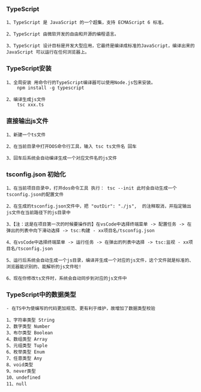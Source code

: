 ### TypeScript
	1、TypeScript 是 JavaScript 的一个超集，支持 ECMAScript 6 标准。

	2、TypeScript 由微软开发的自由和开源的编程语言。

	3、TypeScript 设计目标是开发大型应用，它最终是编译成标准的JavaScript，编译出来的 JavaScript 可以运行在任何浏览器上。

### TypeScript安装
	1、全局安装 用命令行的TypeScript编译器可以使用Node.js包来安装。
		npm install -g typescript

	2、编译生成js文件
		tsc xxx.ts

### 直接输出js文件
	1、新建一个ts文件 

	2、在当前目录中打开DOS命令行工具，输入 tsc ts文件名 回车
	
	3、回车后系统会自动编译生成一个对应文件名的js文件

### tsconfig.json 初始化

	1、在当前项目目录中，打开dos命令工具 执行： tsc --init 此时会自动生成一个tsconfig.json的配置文件

	2、在生成的tsconfig.json文件中，把 "outDir": "./js",  的注释取消，并指定输出js文件在当前路径下的js目录中

	3、【注：这是在项目第一次的时候要操作的】在vsCode中选择终端菜单 -> 配置任务 -> 在弹出的列表中向下滑动选择 -> tsc:构建 - xx项目名/tsconfig.json

	4、在vsCode中选择终端菜单 -> 运行任务 -> 在弹出的列表中选择 -> tsc:监视 - xx项目名/tsconfig.json

	5、运行后系统会自动生成一个js目录，编译并生成一个对应的js文件，这个文件就是标准的、浏览器能识别的、能解析的js文件啦!

	6、现在你修改ts文件时，系统会自动同步到对应的js文件中


### TypeScript中的数据类型
	- 在TS中为使编写的代码更加规范、更有利于维护，故增加了数据类型校验

	1、字符串类型 String
	2、数字类型 Number
	3、布尔类型 Boolean
	4、数组类型 Array
	5、元组类型 Tuple
	6、枚举类型 Enum
	7、任意类型 Any
	8、void类型
	9、never类型
	10、undefined
	11、null

